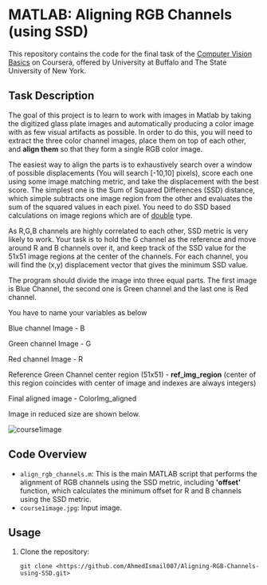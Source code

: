 # MATLAB: Aligning RGB Channels (using SSD)

This repository contains the code for the final task of the [Computer Vision Basics](https://www.coursera.org/learn/computer-vision-basics) on Coursera, offered by University at Buffalo and The State University of New York.

## Task Description

The goal of this project is to learn to work with images in Matlab by taking the digitized glass plate images and automatically producing a color image with as few visual artifacts as possible. In order to do this, you will need to extract the three color channel images, place them on top of each other, and **align them** so that they form a single RGB color image.

The easiest way to align the parts is to exhaustively search over a window of possible displacements (You will search [-10,10] pixels), score each one using some image matching metric, and take the displacement with the best score. The simplest one is the Sum of Squared Differences (SSD) distance, which simple subtracts one image region from the other and evaluates the sum of the squared values in each pixel. You need to do SSD based calculations on image regions which are of [double](https://www.mathworks.com/help/matlab/ref/double.html) type.

As R,G,B channels are highly correlated to each other, SSD metric is very likely to work. Your task is to hold the G channel as the reference and move around R and B channels over it, and keep track of the SSD value for the 51x51 image regions at the center of the channels. For each channel, you will find the (x,y) displacement vector that gives the minimum SSD value.

The program should divide the image into three equal parts. The first image is Blue Channel, the second one is Green channel and the last one is Red channel.

You have to name your variables as below

Blue channel Image - B

Green channel Image - G

Red channel Image - R

Reference Green Channel center region (51x51) -  **ref_img_region** (center of this region coincides with center of image and indexes are always integers)

Final aligned image - ColorImg_aligned

Image in reduced size are shown below.

![course1image](https://github.com/AhmedIsmail007/Aligning-RGB-Channels-using-SSD/assets/108105551/338e7f59-841f-4d19-8a75-1db9f71722dc)

## Code Overview

- `align_rgb_channels.m`: This is the main MATLAB script that performs the alignment of RGB channels using the SSD metric, including **'offset'** function, which calculates the minimum offset for R and B channels using the SSD metric.
- `course1image.jpg`: Input image.

## Usage

1. Clone the repository:

   ```shell
   git clone <https://github.com/AhmedIsmail007/Aligning-RGB-Channels-using-SSD.git>
